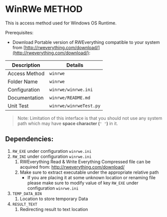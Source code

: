 # WinRWe METHOD

This is access method used for Windows OS Runtime.

Prerequisites:
- Download Portable version of RWEverything compatible to your system from [http://rweverything.com/download/](http://rweverything.com/download/):

| Description   | Details                |
| ------------- | ---------------------- |
| Access Method | `winrwe`               |
| Folder Name   | `winrwe`               |
| Configuration | `winrwe/winrwe.ini`    |
| Documentation | `winrwe/README.md`     |
| Unit Test     | `winrwe/winrweTest.py` |

> Note: Limitation of this interface is that you should not use any system path which may have **space character (`' '`)** in it.

## Dependencies:

1. `RW_EXE` under configuration `winrwe.ini`
2. `RW_INI` under configuration `winrwe.ini`
   1. RWEverything Read & Write Everything
      Compressed file can be acquired from: http://rweverything.com/download/
   2. Make sure to extract executable under the appropriate relative path
      - If you are placing it at some unknown location or renaming file please
      make sure to modify value of key `RW_EXE` under configuration `winrwe.ini`
3. `TEMP_DATA_BIN`
   1. Location to store temporary Data
4. `RESULT_TEXT`
   1. Redirecting result to text location
